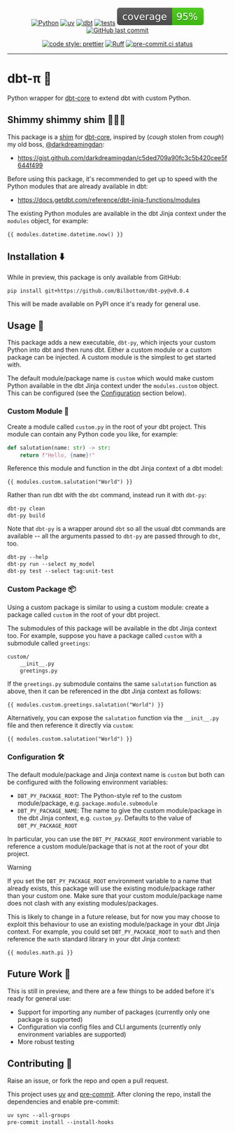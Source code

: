 <div align="center">

[![Python](https://img.shields.io/badge/Python-3.11+-blue.svg)](https://www.python.org/downloads/)
[![uv](https://img.shields.io/endpoint?url=https://raw.githubusercontent.com/astral-sh/uv/main/assets/badge/v0.json)](https://github.com/astral-sh/uv)
[![dbt](https://img.shields.io/badge/dbt-1.5+-blue.svg)](https://github.com/dbt-labs/dbt-core/)
[![tests](https://github.com/Bilbottom/dbt-py/actions/workflows/tests.yaml/badge.svg)](https://github.com/Bilbottom/dbt-py/actions/workflows/tests.yaml)
[![coverage](coverage.svg)](https://github.com/dbrgn/coverage-badge)
[![GitHub last commit](https://img.shields.io/github/last-commit/Bilbottom/dbt-py)](https://shields.io/badges/git-hub-last-commit)

[![code style: prettier](https://img.shields.io/badge/code_style-prettier-ff69b4.svg?style=flat-square)](https://github.com/prettier/prettier)
[![Ruff](https://img.shields.io/endpoint?url=https://raw.githubusercontent.com/astral-sh/ruff/main/assets/badge/v2.json)](https://github.com/astral-sh/ruff)
[![pre-commit.ci status](https://results.pre-commit.ci/badge/github/Bilbottom/dbt-py/main.svg)](https://results.pre-commit.ci/latest/github/Bilbottom/dbt-py/main)

</div>

---

# dbt-π 🧬

Python wrapper for [dbt-core](https://github.com/dbt-labs/dbt-core) to extend dbt with custom Python.

## Shimmy shimmy shim 🕺🕺🕺

This package is a [shim](<https://en.wikipedia.org/wiki/Shim_(computing)>) for [dbt-core](https://github.com/dbt-labs/dbt-core), inspired by (_cough_ stolen from _cough_) my old boss, [@darkdreamingdan](https://github.com/darkdreamingdan):

- https://gist.github.com/darkdreamingdan/c5ded709a90fc3c5b420cee5f644f499

Before using this package, it's recommended to get up to speed with the Python modules that are already available in dbt:

- https://docs.getdbt.com/reference/dbt-jinja-functions/modules

The existing Python modules are available in the dbt Jinja context under the `modules` object, for example:

```jinja
{{ modules.datetime.datetime.now() }}
```

## Installation ⬇️

While in preview, this package is only available from GitHub:

```
pip install git+https://github.com/Bilbottom/dbt-py@v0.0.4
```

This will be made available on PyPI once it's ready for general use.

## Usage 📖

This package adds a new executable, `dbt-py`, which injects your custom Python into dbt and then runs dbt. Either a custom module or a custom package can be injected. A custom module is the simplest to get started with.

The default module/package name is `custom` which would make custom Python available in the dbt Jinja context under the `modules.custom` object. This can be configured (see the [Configuration](#configuration-) section below).

### Custom Module 🐍

Create a module called `custom.py` in the root of your dbt project. This module can contain any Python code you like, for example:

```python
def salutation(name: str) -> str:
    return f"Hello, {name}!"
```

Reference this module and function in the dbt Jinja context of a dbt model:

```jinja
{{ modules.custom.salutation("World") }}
```

Rather than run dbt with the `dbt` command, instead run it with `dbt-py`:

```
dbt-py clean
dbt-py build
```

Note that `dbt-py` is a wrapper around `dbt` so all the usual dbt commands are available -- all the arguments passed to `dbt-py` are passed through to `dbt`, too.

```
dbt-py --help
dbt-py run --select my_model
dbt-py test --select tag:unit-test
```

### Custom Package 📦

Using a custom package is similar to using a custom module: create a package called `custom` in the root of your dbt project.

The submodules of this package will be available in the dbt Jinja context too. For example, suppose you have a package called `custom` with a submodule called `greetings`:

```
custom/
    __init__.py
    greetings.py
```

If the `greetings.py` submodule contains the same `salutation` function as above, then it can be referenced in the dbt Jinja context as follows:

```jinja
{{ modules.custom.greetings.salutation("World") }}
```

Alternatively, you can expose the `salutation` function via the `__init__.py` file and then reference it directly via `custom`:

```jinja
{{ modules.custom.salutation("World") }}
```

### Configuration 🛠️

The default module/package and Jinja context name is `custom` but both can be configured with the following environment variables:

- `DBT_PY_PACKAGE_ROOT`: The Python-style ref to the custom module/package, e.g. `package.module.submodule`
- `DBT_PY_PACKAGE_NAME`: The name to give the custom module/package in the dbt Jinja context, e.g. `custom_py`. Defaults to the value of `DBT_PY_PACKAGE_ROOT`

In particular, you can use the `DBT_PY_PACKAGE_ROOT` environment variable to reference a custom module/package that is not at the root of your dbt project.

> [!WARNING]
>
> If you set the `DBT_PY_PACKAGE_ROOT` environment variable to a name that already exists, this package will use the existing module/package rather than your custom one. Make sure that your custom module/package name does not clash with any existing modules/packages.
>
> This is likely to change in a future release, but for now you may choose to exploit this behaviour to use an existing module/package in your dbt Jinja context. For example, you could set `DBT_PY_PACKAGE_ROOT` to `math` and then reference the `math` standard library in your dbt Jinja context:
>
> ```jinja
> {{ modules.math.pi }}
> ```

## Future Work 🚧

This is still in preview, and there are a few things to be added before it's ready for general use:

- Support for importing any number of packages (currently only one package is supported)
- Configuration via config files and CLI arguments (currently only environment variables are supported)
- More robust testing

## Contributing 🤝

Raise an issue, or fork the repo and open a pull request.

This project uses [uv](https://github.com/astral-sh/uv/) and [pre-commit](https://pre-commit.com/). After cloning the repo, install the dependencies and enable pre-commit:

```
uv sync --all-groups
pre-commit install --install-hooks
```
